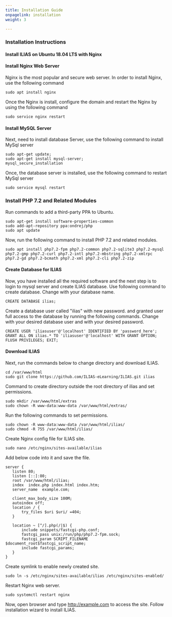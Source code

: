 ```yaml
---
title: Installation Guide
onpagelink: installation
weight: 3

---
```


### **Installation Instructions**

#### **Install ILIAS on Ubuntu 18.04 LTS with Nginx**

#### Install Nginx Web Server

Nginx is the most popular and secure web server. In order to install Nginx, use the following command

 ```
 sudo apt install nginx 
```

Once the Nginx is install, configure the domain and restart the Nginx by using the following command

 ```
 sudo service nginx restart 
```

#### Install MySQL Server

Next, need to install database Server, use the following command to install MySql server

 ```
sudo apt-get update;  
sudo apt-get install mysql-server; 
mysql_secure_installation 
```

Once, the database server is installed, use the following command to restart MySql server

 ```
sudo service mysql restart 
```

### Install PHP 7.2 and Related Modules

Run commands to add a third-party PPA to Ubuntu.

 ```
sudo apt-get install software-properties-common
sudo add-apt-repository ppa:ondrej/php
sudo apt update
```

Now, run the following command to install PHP 7.2 and related modules.

 ```
sudo apt install php7.2-fpm php7.2-common php7.2-sqlite3 php7.2-mysql php7.2-gmp php7.2-curl php7.2-intl php7.2-mbstring php7.2-xmlrpc php7.2-gd php7.2-bcmath php7.2-xml php7.2-cli php7.2-zip
```

#### Create Database for ILIAS

Now, you have installed all the required software and the next step is to login to mysql server and create ILIAS database. Use following command to create database. Change with your database name.

 ```
CREATE DATABASE ilias; 
```

Create a database user called "ilias" with new password. and granted user full access to the database by running the following commands. Change with your desired database user and with your desired password.

 ```
CREATE USER 'iliasuser'@'localhost' IDENTIFIED BY 'password_here'; 
GRANT ALL ON ilias.* TO 'iliasuser'@'localhost' WITH GRANT OPTION;
FLUSH PRIVILEGES; EXIT;
```

#### Download ILIAS

Next, run the commands below to change directory and download ILIAS.

 ```
cd /var/www/html
sudo git clone https://github.com/ILIAS-eLearning/ILIAS.git ilias

```

Command to create directory outside the root directory of ilias and set permissions.

 ```
sudo mkdir /var/www/html/extras
sudo chown -R www-data:www-data /var/www/html/extras/
```

Run the following commands to set permissions.

 ```
sudo chown -R www-data:www-data /var/www/html/ilias/
sudo chmod -R 755 /var/www/html/ilias/
```

Create Nginx config file for ILIAS site.

 ```
sudo nano /etc/nginx/sites-available/ilias

```

Add below code into it and save the file.

 ```
server {
    listen 80;
    listen [::]:80;
    root /var/www/html/ilias;
    index  index.php index.html index.htm;
    server_name  example.com;

    client_max_body_size 100M;
    autoindex off;
    location / {
        try_files $uri $uri/ =404;
    }

    location ~ [^/].php(/|$) {
        include snippets/fastcgi-php.conf;
        fastcgi_pass unix:/run/php/php7.2-fpm.sock;
        fastcgi_param SCRIPT_FILENAME $document_root$fastcgi_script_name;
        include fastcgi_params;
    }
}

```

Create symlink to enable newly created site.

 ```
sudo ln -s /etc/nginx/sites-available/ilias /etc/nginx/sites-enabled/

```

Restart Nginx web server.

 ```
sudo systemctl restart nginx

```

Now, open browser and type http://example.com to access the site. Follow installation wizard to install ILIAS.

